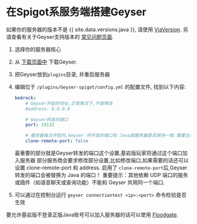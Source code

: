 
# 在Spigot系服务端搭建Geyser

<div class="alert alert-info" role="alert">
    如果你的服务器的版本不是 {{ site.data.versions.java }}, 请使用 <a href="https://www.spigotmc.org/resources/viaversion.19254/">ViaVersion</a>.
    另请查看有关于Geyser支持版本的 <a href="/geyser/faq/#what-server-versions-does-geyser-support">常见问题页面</a>.
</div>

1. 选择你的服务器核心
2. 从 [下载页面中](https://download.geysermc.org/v2/projects/geyser/versions/latest/builds/latest/downloads/spigot) 下载Geyser.
3. 把Geyser放到`plugins`目录, 并重启服务器
4. 编辑位于 `/plugins/Geyser-spigot/config.yml` 的配置文件, 找到以下内容:

    ```yaml
    bedrock: 
        # Geyser开启的地址,正常情况下,不做修改
        #address: 0.0.0.0

        # Geyser转发的端口
        port: 19132

        # 服务器每次开启时,Geyser 所开启的端口和 Java版服务器是否保持一致.需要注意的是,Geyser独立版无法使用此选项
        clone-remote-port: false
    ``` 
   最重要的部分就是Geyser转发的端口这个设置,基岩版玩家将通过这个端口加入服务器
   部分服务商会要求修改部分设置,比如修改端口,如果需要的话还可以设置 clone-remote-port 和 address.
   启用了 `clone-remote-port`后,Geyser转发的端口会被替换为 Java 的端口！
   重要提示：其他依赖 UDP 端口的服务或插件（如语音聊天或查询功能）不能和 Geyser 共用同一个端口.
5. 可以通过在控制台运行 `geyser connectiontest <ip>:<port>` 命令检验是否生效

<div class="alert alert-info" role="alert">
   要允许基岩版不登录正版Java账号可以加入服务器的话可以使用 <a href="/floodgate/setup/">Floodgate</a>.
</div>
